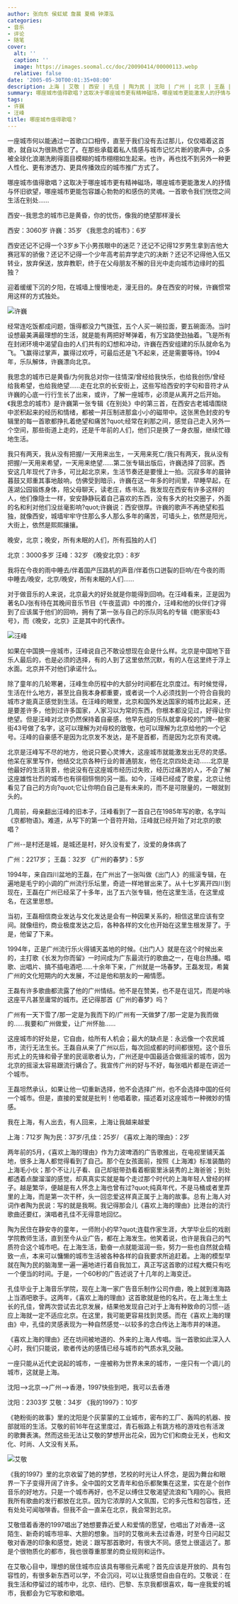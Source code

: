 ```yaml
---
author: 张向东 侯虹斌 詹晨 夏楠 钟潭泓
categories:
- 音乐
- 评论
- 随笔
cover:
  alt: ''
  caption: ''
  image: https://images.soomal.cc/doc/20090414/00000113.webp
  relative: false
date: '2005-05-30T00:01:35+08:00'
description: 上海 | 艾敬 | 西安 | 孔佳 | 陶为民 | 沈阳 | 广州 | 北京 | 王磊 | 源自：新周刊 | 版权：转载 |  平均/总评分：10.00/10
summary: 哪座城市值得歌唱？这取决于哪座城市更有精神磁场，哪座城市更能激发人的抒情与怀旧欲望，哪座城市更能包容雄心勃勃的和感伤的灵魂。一首歌令我们恍惚之间生活在别处……
tags:
- 许巍
- 汪峰
title: 哪座城市值得歌唱？
---
```


一座城市何以能通过一首歌口口相传，直至于我们没有去过那儿，仅仅唱着这首歌，就自以为很熟悉它了。在那些承载着私人情感与城市记忆片断的歌声中，众多被全球化浪潮洗刷得面目模糊的城市栩栩如生起来。也许，再也找不到另外一种更人性化、更有渗透力、更具传播效应的城市推广方式了。

哪座城市值得歌唱？这取决于哪座城市更有精神磁场，哪座城市更能激发人的抒情与怀旧欲望，哪座城市更能包容雄心勃勃的和感伤的灵魂。一首歌令我们恍惚之间生活在别处……

西安--我思念的城市已是黄昏，你的忧伤，像我的绝望那样漫长

西安：3060岁 许巍：35岁 《我思念的城市》：6岁

西安还记不记得一个3岁乡下小男孩眼中的迷茫？还记不记得12岁男生拿到吉他大赛冠军的骄傲？还记不记得一个少年高考前弃学走穴的决断？还记不记得他入伍又转业，放弃保送，放弃教职，终于在父母朋友不解的目光中走向城市边缘时的孤独？

迎着缓缓下沉的夕阳，在城墙上慢慢地走，漫无目的。身在西安的时候，许巍惯常用这样的方式独处。

![许巍](https://images.soomal.cc/doc/20090414/00000111.webp)



经常连吃饭都成问题，饿得都没力气拨弦，五个人买一碗拉面，要五碗面汤。当时设想最美满最理想的生活，就是能有两把好琴弹着，有万宝路使劲抽着。飞是所有在封闭环境中渴望自由的人们共有的幻想和冲动，许巍在西安组建的乐队就命名为飞。飞赢得过掌声，赢得过欢呼，可最后还是飞不起来，还是需要等待。1994年，乐队解体，许巍漂向北京。

我思念的城市已是黄昏/为何我总对你一往情深/曾经给我快乐，也给我创伤/曾经给我希望，也给我绝望……走在北京的长安街上，这些写给西安的字句和音符才从许巍的心底一行行生长了出来，或许，了解一座城市，必须是从离开之后开始。《我思念的城市》是许巍第一张专辑《在别处》中的第三首，在西安古老城墙围绕中淤积起来的经历和情绪，都被一并压制进那盒小小的磁带中。这张黑色封皮的专辑里的每一首歌都挣扎着绝望和痛苦?quot;经常在刹那之间，感觉自己走入另外一个空间，那些街道上走的，还是千年前的人们，他们只是换了一身衣服，继续忙碌地生活。

我只有两天，我从没有把握/一天用来出生，一天用来死亡/我只有两天，我从没有把握/一天用来希望，一天用来绝望……第二张专辑出版后，许巍选择了回家。西安这几年现代了许多，可比起北京来，生活节奏还是要慢上一拍。沉寂多年的晨钟暮鼓又郑重其事地敲响，仿佛受到暗示，许巍在这一年多的时间里，早睡早起，在莲湖公园锻炼身体，陪父母聊天，读老庄，练书法。我发现在西安有许多这样的人，他们像隐士一样，安安静静玩着自己喜欢的东西，没有多大的社交圈子，外面的名和利对他们没丝毫影响?quot;许巍说：西安很厚。许巍的歌声不再绝望和孤独，就像西安，城墙牢牢守住那么多人那么多年的痛苦，可墙头上，依然是阳光，大街上，依然是熙熙攘攘。

晚安，北京；晚安，所有未眠的人们，所有孤独的人们

北京：3000多岁 汪峰：32岁 《晚安北京》：8岁

我将在今夜的雨中睡去/伴着国产压路机的声音/伴着伤口迸裂的巨响/在今夜的雨中睡去/晚安，北京/晚安，所有未眠的人们……

对于做音乐的人来说，北京最大的好处就是你能得到回响。在汪峰看来，正是因为著名DJ张有待在其晚间音乐节目《午夜蓝调》中的推介，汪峰和他的伙伴们才得到了应该属于他们的回响，拥有了第一张与自己的乐队同名的专辑《鲍家街43号》，而《晚安，北京》正是其中的代表作。

![汪峰](https://images.soomal.cc/doc/20090414/00000113.webp)



如果在中国换一座城市，汪峰说自己不敢设想现在会是什么样。北京是中国地下音乐人最后的，也是必须的选择，有的人到了这里依然沉默，有的人在这里终于浮上水面。北京并不对他们承诺什么。

除了童年的几轮寒暑，汪峰生命历程中的大部分时间都在北京度过。有时候觉得，生活在什么地方，甚至比自我本身都重要，或者说一个人必须找到一个符合自我的城市才能真正感觉到生活。在汪峰的眼里，北京和国外发达国家的城市比起来，还是要差许多，他到过许多国家，人家习以为常的东西，你根本都没见过，好得让你绝望。但是汪峰对北京仍然保持着自豪感，他早先组的乐队就拿母校的门牌--鲍家街43号做了名字，这可以理解为对母校的致敬，也可以理解为北京给他的一个记号。汪峰的自豪感不是因为北京发不发达，是不是首都，而是因为北京有灵魂。

北京是汪峰写不尽的地方，他说只要心灵博大，这座城市就能激发出无尽的灵感。他呆在家里写作，他结交北京各种行业的普通朋友，他在北京四处走动……北京是他最好的生活背景，他说没有在这座城市经历过失败，经历过痛苦的人，不会了解这座雄性壮烈的城市也有徘徊悱恻的另一面。如今，汪峰已经成了歌星，北京让他看见了自己的方向?quot;它让你明白自己是有未来的，而不是可限量的，一眼就到头的。

几周前，母亲翻出汪峰的旧本子，汪峰看到了一首自己在1985年写的歌，名字叫《京都物语》。难道，从写下的第一个音符开始，汪峰就已经开始了对北京的歌唱？

广州--是村还是城，是城还是村，好久没有爱了，没爱的身体病了

广州：2217岁； 王磊：32岁 《广州的春梦》：5岁

1994年，来自四川盆地的王磊，在广州出了一张叫做《出门人》的摇滚专辑，在遍地是毛宁的小调的广州流行乐坛里，奇迹一样地冒出来了。从十七岁离开四川到现在，王磊在广州已经呆了十多年，出了五六张专辑，他在这里生活，在这里成名，在这里思想。

当初，王磊相信商业发达与文化发达是会有一种因果关系的，相信这里应该有空间。就像纽约，商业极度发达之后，各种各样的文化也开始在这里生根发芽了。于是，他留了下来。

1994年，正是广州流行乐火得铺天盖地的时候。《出门人》就是在这个时候出来的，主打歌《长发为你而留》一时间成为广东最流行的歌曲之一，在电台热播。唱歌、出唱片、搞不插电酒吧……十余年下来，广州就是一场春梦。王磊发现，希冀广州的文化短期内的大发展，不过是他和朋友的一厢情愿。

王磊有许多歌曲都流露了他的广州情结。他不是在赞美，也不是在诅咒，而是吟咏这座平凡甚至庸常的城市。还记得那首《广州的春梦》吗？

广州有一天下雪了/那一定是为我而下的/广州有一天做梦了/那一定是为我而做的……我要和广州做爱，让广州怀胎……

这座城市的好处是，它自由，给所有人机会；最大的缺点是：永远像一个农民城市，流行无法生长。王磊自从来了广州以后，每次回成都的时间都很短。这个音乐形式上的先锋和骨子里的民谣歌者认为，广州还是中国最适合做摇滚的城市，因为北京的摇滚太容易跟流行媾合了。我宣传广州的好与不好，每张唱片都是在讲述一个城市。

王磊坦然承认，如果让他一切重新选择，他不会选择广州，也不会选择中国的任何一个城市。但是，直接的爱就是批判！他唱着歌，描述着对这座城市一种微妙的情感。

我在上海，有人出去，有人回来，上海让我越来越爱

上海：712岁 陶为民：37岁/孔佳：25岁/ 《喜欢上海的理由》：2岁

两年前的5月，《喜欢上海的理由》作为力波啤酒的广告歌推出，在电视里铺天盖地，很多上海人都觉得看到了自己。那个在女孩面前，按照《上海滩》标准装酷的上海毛小伙；那个不让儿子看、自己却挺带劲看着橱窗里泳装秀的上海爸爸；到处都透着点酸溜溜的感觉，却真真实实就是每个走过那个时代的上海年轻人曾经的样子。越是繁华，便越是有人怀念上海也曾有过?quot;纯真年代，不是马桶或者里弄里的上海，而是第一次干杯，头一回恋爱这样真正属于上海的故事。总有上海人对词作者陶为民说：写的就是我啊。我记得那会儿《喜欢上海的理由》比港台的流行歌曲还要红，演唱者孔佳不无得意地回忆。

陶为民住在静安寺的童年，一师附小的早?quot;连载作家生涯，大学毕业后的戏剧学院教师生活，直到至今从业广告，都在上海发生。他笑着说，也许是我自己的气质符合这个城市吧。在上海生活，勤奋一点就能滋润一些，努力一些也自然就会精致一点，本来可以慵懒的城市生活被各种各样的自我要求所追赶着。上海的模型早就在陶为民的脑海里一遍一遍地进行着自我加工，真正写这首歌的过程大概只有吃一个便当的时间。于是，一个60秒的广告述说了十几年的上海变迁。

孔佳毕业于上海音乐学院，现在上海一家广告音乐制作公司作曲，晚上就到淮海路上当酒吧歌手。这两年，《喜欢上海的理由》这首歌就是他的名片。在上海土生土长的孔佳，曾两次尝试去北京发展，结果他发现自己对于上海有种致命的习惯--适应上海就一定不适应北京。在这里，我可能更容易找到灵感。而在《喜欢上海的理由》中，孔佳的灵感表现为一种自然感觉--以较多的念白传达上海市井的味道。

《喜欢上海的理由》还在坊间被地道的、外来的上海人传唱。当一首歌如此深入人心时，我们只能说，歌者传达的感情已经与城市的气质水乳交融。

一座只能从近代史说起的城市，一座被称为世界未来的城市，一座只有一个调儿的城市，这就是上海。

沈阳-->北京-->广州-->香港，1997快些到吧，我可以去香港

沈阳：2303岁 艾敬：34岁 《我的1997》：10岁

《艳粉街的故事》里的沈阳是个灰蒙蒙的工业城市，密布的工厂、轰鸣的机器、按部就班的生活。艾敬的前16年在这里度过，青石板路上有跳方格的游戏也有活泼的歌舞表演。然而这些无法让艾敬的梦想开出花朵，因为它们和商业无关，也和文化、时尚、人文没有关系。

![艾敬](https://images.soomal.cc/doc/20090414/00000112.webp)



《我的1997》里的北京收留了她的梦想，艺校的时光让人怀念，是因为舞台和眼界一下子变得开阔了许多。全中国的文艺青年和伯乐都聚集在这里，实在是个创作音乐的好地方。只是一个城市再好，也不足以缚住艾敬渴望流浪和飞翔的心。我把我所有歌曲的发行都放在北京。因为它浓厚的人文氛围，它的多元性和包容性，还有处处可闻咖啡香。但我不会一直呆在北京，我会常到北京。

艾敬借着香港的1997唱出了她想要靠近爱人和爱情的愿望，也唱出了对香港--这陌生、新奇的城市坦率、大胆的想象。当时的艾敬尚未去过香港，时至今日问起艾敬对香港的印象和感觉，她说：跟写那首歌时，有很大不同。感觉上很遥远了。那是个很物质化的都市，我也很尊重那里的商业规则和运作。

在艾敬心目中，理想的居住城市应该具有哪些元素呢？首先应该是开放的、具有包容性的，有很多新东西可以学，不会沉闷，可以让我感觉自由自在的。艾敬说：在我生活和停留过的城市中，北京、纽约、巴黎、东京我都很喜欢，每一座我爱的城市，我都会为它写歌和歌唱。
